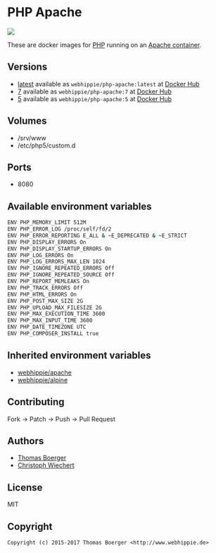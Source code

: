 # PHP Apache

[![](https://images.microbadger.com/badges/image/webhippie/php-apache.svg)](https://microbadger.com/images/webhippie/php-apache "Get your own image badge on microbadger.com")

These are docker images for [PHP](https://secure.php.net) running on an [Apache container](https://registry.hub.docker.com/u/webhippie/apache/).


## Versions

* [latest](https://github.com/dockhippie/php/tree/master/apache) available as ```webhippie/php-apache:latest``` at [Docker Hub](https://registry.hub.docker.com/u/webhippie/php-apache/)
* [7](https://github.com/dockhippie/php/tree/7/apache) available as ```webhippie/php-apache:7``` at [Docker Hub](https://registry.hub.docker.com/u/webhippie/php-apache/)
* [5](https://github.com/dockhippie/php/tree/5/apache) available as ```webhippie/php-apache:5``` at [Docker Hub](https://registry.hub.docker.com/u/webhippie/php-apache/)


## Volumes

* /srv/www
* /etc/php5/custom.d


## Ports

* 8080


## Available environment variables

```bash
ENV PHP_MEMORY_LIMIT 512M
ENV PHP_ERROR_LOG /proc/self/fd/2
ENV PHP_ERROR_REPORTING E_ALL & ~E_DEPRECATED & ~E_STRICT
ENV PHP_DISPLAY_ERRORS On
ENV PHP_DISPLAY_STARTUP_ERRORS On
ENV PHP_LOG_ERRORS On
ENV PHP_LOG_ERRORS_MAX_LEN 1024
ENV PHP_IGNORE_REPEATED_ERRORS Off
ENV PHP_IGNORE_REPEATED_SOURCE Off
ENV PHP_REPORT_MEMLEAKS On
ENV PHP_TRACK_ERRORS Off
ENV PHP_HTML_ERRORS On
ENV PHP_POST_MAX_SIZE 2G
ENV PHP_UPLOAD_MAX_FILESIZE 2G
ENV PHP_MAX_EXECUTION_TIME 3600
ENV PHP_MAX_INPUT_TIME 3600
ENV PHP_DATE_TIMEZONE UTC
ENV PHP_COMPOSER_INSTALL true
```


## Inherited environment variables

* [webhippie/apache](https://github.com/dockhippie/apache#available-environment-variables)
* [webhippie/alpine](https://github.com/dockhippie/alpine#available-environment-variables)


## Contributing

Fork -> Patch -> Push -> Pull Request


## Authors

* [Thomas Boerger](https://github.com/tboerger)
* [Christoph Wiechert](https://github.com/psi-4ward)


## License

MIT


## Copyright

```
Copyright (c) 2015-2017 Thomas Boerger <http://www.webhippie.de>
```
